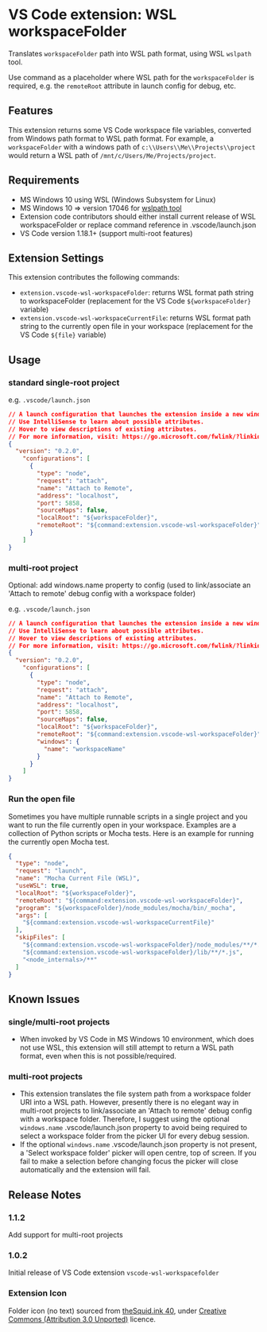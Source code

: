 # VS Code extension: WSL workspaceFolder

Translates `workspaceFolder` path into WSL path format, using WSL `wslpath` tool.

Use command as a placeholder where WSL path for the `workspaceFolder` is required, e.g. the `remoteRoot` attribute in launch config for debug, etc.

## Features

This extension returns some VS Code workspace file variables, converted from Windows path format to WSL path format. For example, a `workspaceFolder` with a windows path of `c:\\Users\\Me\\Projects\\project` would return a WSL path of `/mnt/c/Users/Me/Projects/project`.

## Requirements

- MS Windows 10 using WSL (Windows Subsystem for Linux)
- MS Windows 10 => version 17046 for [wslpath tool](https://github.com/MicrosoftDocs/WSL/blob/master/WSL/release-notes.md#build-17046)
- Extension code contributors should either install current release of WSL workspaceFolder or replace command reference in .vscode/launch.json
- VS Code version 1.18.1+ (support multi-root features)

## Extension Settings

This extension contributes the following commands:

- `extension.vscode-wsl-workspaceFolder`: returns WSL format path string to workspaceFolder (replacement for the VS Code `${workspaceFolder}` variable)
- `extension.vscode-wsl-workspaceCurrentFile`: returns WSL format path string to the currently open file in your workspace (replacement for the VS Code `${file}` variable)

## Usage

### standard single-root project

e.g. `.vscode/launch.json`

```json
// A launch configuration that launches the extension inside a new window
// Use IntelliSense to learn about possible attributes.
// Hover to view descriptions of existing attributes.
// For more information, visit: https://go.microsoft.com/fwlink/?linkid=830387
{
  "version": "0.2.0",
    "configurations": [
      {
        "type": "node",
        "request": "attach",
        "name": "Attach to Remote",
        "address": "localhost",
        "port": 5858,
        "sourceMaps": false,
        "localRoot": "${workspaceFolder}",
        "remoteRoot": "${command:extension.vscode-wsl-workspaceFolder}"
      }
    ]
}
```

### multi-root project

Optional: add windows.name property to config (used to link/associate an 'Attach to remote' debug config with a workspace folder)

e.g. `.vscode/launch.json`

```json
// A launch configuration that launches the extension inside a new window
// Use IntelliSense to learn about possible attributes.
// Hover to view descriptions of existing attributes.
// For more information, visit: https://go.microsoft.com/fwlink/?linkid=830387
{
  "version": "0.2.0",
    "configurations": [
      {
        "type": "node",
        "request": "attach",
        "name": "Attach to Remote",
        "address": "localhost",
        "port": 5858,
        "sourceMaps": false,
        "localRoot": "${workspaceFolder}",
        "remoteRoot": "${command:extension.vscode-wsl-workspaceFolder}",
        "windows": {
          "name": "workspaceName"
        }
      }
    ]
}
```

### Run the open file

Sometimes you have multiple runnable scripts in a single project and you want to run the file currently open in your workspace. Examples are a collection of Python scripts or Mocha tests. Here is an example for running the currently open Mocha test.

```json
{
  "type": "node",
  "request": "launch",
  "name": "Mocha Current File (WSL)",
  "useWSL": true,
  "localRoot": "${workspaceFolder}",
  "remoteRoot": "${command:extension.vscode-wsl-workspaceFolder}",
  "program": "${workspaceFolder}/node_modules/mocha/bin/_mocha",
  "args": [
    "${command:extension.vscode-wsl-workspaceCurrentFile}"
  ],
  "skipFiles": [
    "${command:extension.vscode-wsl-workspaceFolder}/node_modules/**/*.js",
    "${command:extension.vscode-wsl-workspaceFolder}/lib/**/*.js",
    "<node_internals>/**"
  ]
}
```

## Known Issues

### single/multi-root projects

- When invoked by VS Code in MS Windows 10 environment, which does not use WSL, this extension will still attempt to return a WSL path format, even when this is not possible/required.

### multi-root projects

- This extension translates the file system path from a workspace folder URI into a WSL path. However, presently there is no elegant way in multi-root projects to link/associate an 'Attach to remote' debug config with a workspace folder. Therefore, I suggest using the optional `windows.name` .vscode/launch.json property to avoid being required to select a workspace folder from the picker UI for every debug session.
- If the optional `windows.name` .vscode/launch.json property is not present, a 'Select workspace folder' picker will open centre, top of screen. If you fail to make a selection before changing focus the picker will close automatically and the extension will fail.

## Release Notes

### 1.1.2

Add support for multi-root projects

### 1.0.2

Initial release of VS Code extension `vscode-wsl-workspacefolder`

### Extension Icon

Folder icon (no text) sourced from [theSquid.ink 40](https://www.iconfinder.com/icons/416376/envelope_files_folder_interface_office_icon), under [Creative Commons (Attribution 3.0 Unported)](https://creativecommons.org/licenses/by/3.0/) licence.
